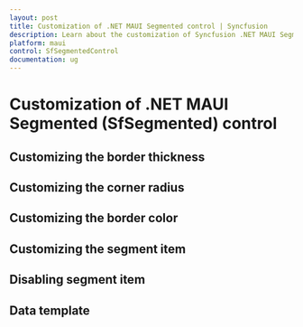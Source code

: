 ```yaml
---
layout: post
title: Customization of .NET MAUI Segmented control | Syncfusion
description: Learn about the customization of Syncfusion .NET MAUI Segmented(SfSegmented) control in mobile and desktop applications from a single shared codebase.
platform: maui
control: SfSegmentedControl
documentation: ug
---
```

 
# Customization of .NET MAUI Segmented (SfSegmented) control

## Customizing the border thickness

## Customizing the corner radius

## Customizing the border color

## Customizing the segment item

## Disabling segment item

## Data template


